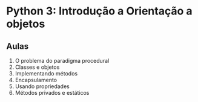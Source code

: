 # Python 3: Introdução a Orientação a objetos

## Aulas
1. O problema do paradigma procedural
2. Classes e objetos
3. Implementando métodos
4. Encapsulamento
5. Usando propriedades
6. Métodos privados e estáticos
